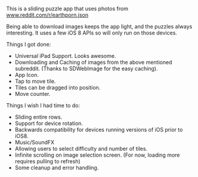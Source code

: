 This is a sliding puzzle app that uses photos from www.reddit.com/r/earthporn.json

Being able to download images keeps the app light, and the puzzles always interesting.
It uses a few iOS 8 APIs so will only run on those devices.

Things I got done:

- Universal iPad Support. Looks awesome.
- Downloading and Caching of images from the above mentioned subreddit. (Thanks to SDWebImage for the easy caching).
- App Icon.
- Tap to move tile. 
- Tiles can be dragged into position.
- Move counter.

Things I wish I had time to do:

- Sliding entire rows. 
- Support for device rotation.
- Backwards compatibility for devices running versions of iOS prior to iOS8.
- Music/SoundFX
- Allowing users to select difficulty and number of tiles.
- Infinite scrolling on image selection screen. (For now, loading more requires pulling to refresh)
- Some cleanup and error handling.